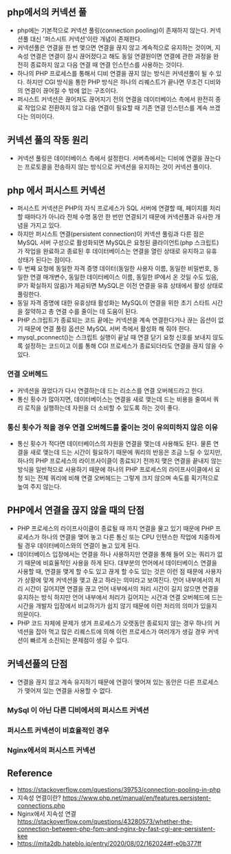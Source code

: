 ## php에서의 커넥션 풀
- php에는 기본적으로 커넥션 풀링(connection pooling)이 존재하지 않는다. 커넥션풀 대신 '퍼스시트 커넥션'이란 개념이 존재한다.
- 커넥션풀은 연결을 한 번 맺으면 연결을 끊지 않고 계속적으로 유지하는 것이며, 지속성 연결은 연결이 잠시 끊어졌다고 해도 동일 연결원이면 연결에 관한 과정을 완전히 종료하지 않고 다음 연결 때 연결 인스턴스를 사용하는 것이다.
- 하나의 PHP 프로세스를 통해서 디비 연결을 끊지 않는 방식은 커넥션풀이 될 수 있다. 하지만 CGI 방식을 통한 PHP 방식은 하나의 리퀘스트가 끝나면 무조건 디비와의 연결이 끊어질 수 밖에 없는 구조이다.
- 퍼시스트 커넥션은 끊어져도 끊어지기 전의 연결을 데이터베이스 측에서 완전히 종료 작업으로 전환하지 않고 다음 연결이 필요할 때 기존 연결 인스턴스를 계속 쓰겠다는 의미이다.

## 커넥션 풀의 작동 원리
- 커넥션 풀링은 데이터베이스 측에서 설정한다. 서버측에서는 디비에 연결을 끊는다는 프로토콜을 전송하지 않는 방식으로 커넥션을 유지하는 것이 커넥션 풀이다.

## php 에서 퍼시스트 커넥션
- 퍼시스트 커넥션은 PHP의 자식 프로세스가 SQL 서버에 연결할 때, 페이지를 처리할 때마다가 아니라 전체 수명 동안 한 번만 연결되기 때문에 커넥션풀과 유사한 개념을 가지고 있다.
- 하지만 퍼시스트 연결(persistent connection)이 커넥션 풀링과 다른 점은 MySQL 서버 구성으로 활성화되면 MySQL은 요청된 클라이언트(php 스크립트)가 작업을 완료하고 종료된 후 데이터베이스는 연결을 열린 상태로 유지하고 유휴 상태가 된다는 점이다.
- 두 번째 요청에 동일한 자격 증명 데이터(동일한 사용자 이름, 동일한 비밀번호, 동일한 연결 매개변수, 동일한 데이터베이스 이름, 동일한 IP에서 온 것일 수도 있음, IP가 확실하지 않음)가 제공되면 MySQL은 이전 연결을 유휴 상태에서 활성 상태로 풀링한다.
- 동일 자격 증명에 대한 유휴상태 활성화는 MySQL이 연결을 위한 초기 스타트 시간을 절약하고 총 연결 수를 줄이는 데 도움이 된다.
- PHP 스크립트가 종료되는 코드 끝에는 커넥션을 계속 연결한다거나 끊는 옵션이 없기 때문에 연결 풀링 옵션은 MySQL 서버 측에서 활성화 해 줘야 한다.
- mysql_pconnect()는 스크립트 실행이 끝날 때 연결 닫기 요청 신호를 보내지 않도록 설정하는 코드이고 이를 통해 CGI 프로세스가 종료되더라도 연결을 끊지 않을 수 있다.

### 연결 오버헤드
- 커넥션을 끊었다가 다시 연결하는데 드는 리소스를 연결 오버헤드라고 한다.
- 통신 횟수가 많아지면, 데이터베이스는 연결을 새로 맺는데 드는 비용을 줄여서 쿼리 로직을 실행하는데 자원을 더 소비할 수 있도록 하는 것이 좋다.

### 통신 횟수가 적을 경우 연결 오버헤드를 줄이는 것이 유의미하지 않은 이유
- 통신 횟수가 적다면 데이터베이스의 자원을 연결을 맺는데 사용해도 된다. 물론 연결을 새로 맺는데 드는 시간이 필요하기 때문에 쿼리의 반응은 조금 느릴 수 있지만, 하나의 PHP 프로세스의 라이프사이클이 종료되기 전까지 맺은 연결을 끝내지 않는 방식을 일반적으로 사용하기 때문에 하나의 PHP 프로세스의 라이프사이클에서 요청 되는 전체 쿼리에 비해 연결 오버헤드는 그렇게 크지 않으며 속도를 획기적으로 높여 주지 않는다.

## PHP에서 연결을 끊지 않을 때의 단점
- PHP 프로세스의 라이프사이클이 종료될 때 까지 연결을 물고 있기 때문에 PHP 프로세스가 하나의 연결을 맺어 놓고 다른 통신 또는 CPU 인텐스한 작업에 치중하게 될 경우 데이터베이스와의 연결이 놀고 있게 된다.
- 데이터베이스 입장에서는 연결을 하나 사용하지만 연결을 통해 들어 오는 쿼리가 없기 때문에 비효율적인 사용을 하게 된다. 대부분의 언어에서 데이터베이스 연결을 사용할 때, 연결을 맺게 할 수도 있고 끊게 할 수도 있는 것은 이런 점 때문에 사용자가 상황에 맞게 커넥션을 맺고 끊고 하라는 의미라고 보여진다. 언어 내부에서의 처리 시간이 길어지면 연결을 끊고 언어 내부에서의 처리 시간이 길지 않으면 연결을 유지하는 방식 하지만 언어 내부에서 처리가 길어지는 시간과 연결 오버헤드에 드는 시간을 개발자 입장에서 비교하기가 쉽지 않기 때문에 이런 처리의 의미가 있을지 의문이다.
- PHP 코드 자체에 문제가 생겨 프로세스가 오랫동안 종료되지 않는 경우 하나의 커넥션을 잡아 먹고 많은 리퀘스트에 의해 이런 프로세스가 여러개가 생길 경우 커넥션이 빠르게 소진되는 문제점이 생길 수 있다.

## 커넥션풀의 단점
- 연결을 끊지 않고 계속 유지하기 때문에 연결이 맺어져 있는 동안은 다른 프로세스가 맺어져 있는 연결을 사용할 수 없다.

### MySql 이 아닌 다른 디비에서의 퍼시스트 커넥션

### 퍼시스트 커넥션이 비효율적인 경우

### Nginx에서의 퍼시스트 커넥션

## Reference
- https://stackoverflow.com/questions/39753/connection-pooling-in-php
- 지속성 연결이란? https://www.php.net/manual/en/features.persistent-connections.php
- Nginx에서 지속성 연결 https://stackoverflow.com/questions/43280573/whether-the-connection-between-php-fpm-and-nginx-by-fast-cgi-are-persistent-kee
- https://mita2db.hateblo.jp/entry/2020/08/02/162024#f-e0b377ff


